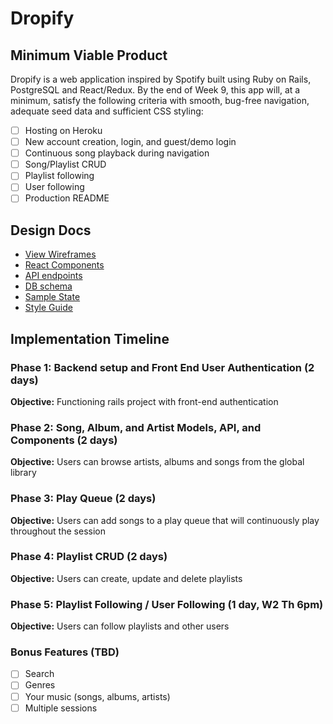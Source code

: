 # Dropify

[heroku]: http://www.herokuapp.com

## Minimum Viable Product

Dropify is a web application inspired by Spotify built using Ruby on Rails,
PostgreSQL and React/Redux. By the end of Week 9, this app will, at a minimum, satisfy the
following criteria with smooth, bug-free navigation, adequate seed data and
sufficient CSS styling:

- [ ] Hosting on Heroku
- [ ] New account creation, login, and guest/demo login
- [ ] Continuous song playback during navigation
- [ ] Song/Playlist CRUD
- [ ] Playlist following
- [ ] User following
- [ ] Production README

## Design Docs
* [View Wireframes][wireframes]
* [React Components][components]
* [API endpoints][api-endpoints]
* [DB schema][schema]
* [Sample State][sample-state]
* [Style Guide][style-guide]

[wireframes]: wireframes
[components]: component-hierarchy.md
[sample-state]: sample-state.md
[api-endpoints]: api-endpoints.md
[schema]: schema.md
[style-guide]: style-guide/dropify-style-guide.jpg

## Implementation Timeline

### Phase 1: Backend setup and Front End User Authentication (2 days)

**Objective:** Functioning rails project with front-end authentication

### Phase 2: Song, Album, and Artist Models, API, and Components (2 days)

**Objective:** Users can browse artists, albums and songs from the global library

### Phase 3: Play Queue (2 days)

**Objective:** Users can add songs to a play queue that will continuously play throughout the session

### Phase 4: Playlist CRUD (2 days)

**Objective:** Users can create, update and delete playlists

### Phase 5: Playlist Following / User Following (1 day, W2 Th 6pm)

**Objective:** Users can follow playlists and other users

### Bonus Features (TBD)
- [ ] Search
- [ ] Genres
- [ ] Your music (songs, albums, artists)
- [ ] Multiple sessions

